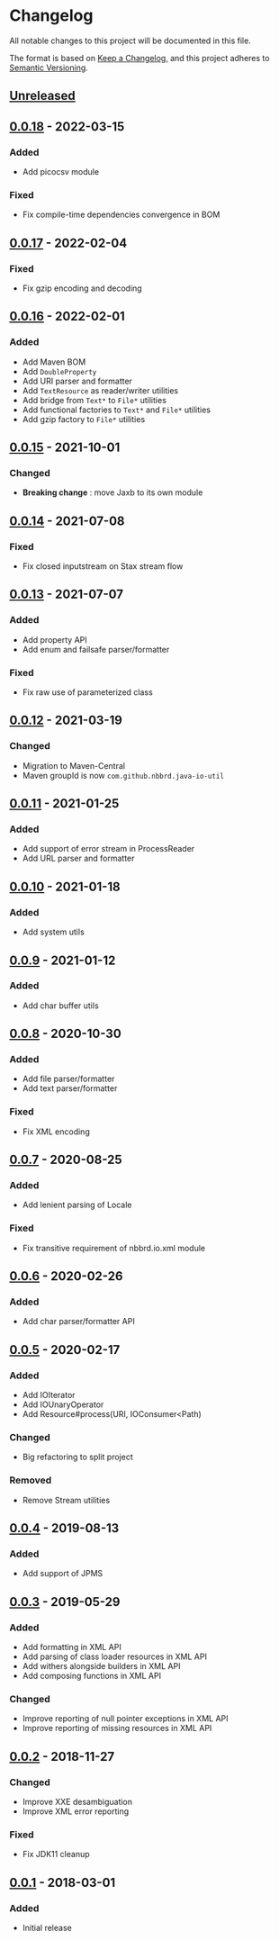 # Changelog

All notable changes to this project will be documented in this file.

The format is based on [Keep a Changelog](https://keepachangelog.com/en/1.0.0/), and this project adheres
to [Semantic Versioning](https://semver.org/spec/v2.0.0.html).

## [Unreleased]

## [0.0.18] - 2022-03-15

### Added

- Add picocsv module

### Fixed

- Fix compile-time dependencies convergence in BOM

## [0.0.17] - 2022-02-04

### Fixed

- Fix gzip encoding and decoding

## [0.0.16] - 2022-02-01

### Added

- Add Maven BOM
- Add `DoubleProperty`
- Add URI parser and formatter
- Add `TextResource` as reader/writer utilities
- Add bridge from `Text*` to `File*` utilities
- Add functional factories to `Text*` and `File*` utilities
- Add gzip factory to `File*` utilities

## [0.0.15] - 2021-10-01

### Changed

- **Breaking change** : move Jaxb to its own module

## [0.0.14] - 2021-07-08

### Fixed

- Fix closed inputstream on Stax stream flow

## [0.0.13] - 2021-07-07

### Added

- Add property API
- Add enum and failsafe parser/formatter

### Fixed

- Fix raw use of parameterized class

## [0.0.12] - 2021-03-19

### Changed

- Migration to Maven-Central
- Maven groupId is now `com.github.nbbrd.java-io-util`

## [0.0.11] - 2021-01-25

### Added

- Add support of error stream in ProcessReader
- Add URL parser and formatter

## [0.0.10] - 2021-01-18

### Added

- Add system utils

## [0.0.9] - 2021-01-12

### Added

- Add char buffer utils

## [0.0.8] - 2020-10-30

### Added

- Add file parser/formatter
- Add text parser/formatter

### Fixed

- Fix XML encoding

## [0.0.7] - 2020-08-25

### Added

- Add lenient parsing of Locale

### Fixed

- Fix transitive requirement of nbbrd.io.xml module

## [0.0.6] - 2020-02-26

### Added

- Add char parser/formatter API

## [0.0.5] - 2020-02-17

### Added

- Add IOIterator
- Add IOUnaryOperator
- Add Resource#process(URI, IOConsumer<Path)

### Changed

- Big refactoring to split project

### Removed

- Remove Stream utilities

## [0.0.4] - 2019-08-13

### Added

- Add support of JPMS

## [0.0.3] - 2019-05-29

### Added

- Add formatting in XML API
- Add parsing of class loader resources in XML API
- Add withers alongside builders in XML API
- Add composing functions in XML API

### Changed

- Improve reporting of null pointer exceptions in XML API
- Improve reporting of missing resources in XML API

## [0.0.2] - 2018-11-27

### Changed

- Improve XXE desambiguation
- Improve XML error reporting

### Fixed

- Fix JDK11 cleanup

## [0.0.1] - 2018-03-01

### Added

- Initial release

[Unreleased]: https://github.com/nbbrd/java-io-util/compare/v0.0.18...HEAD
[0.0.18]: https://github.com/nbbrd/java-io-util/compare/v0.0.17...v0.0.18
[0.0.17]: https://github.com/nbbrd/java-io-util/compare/v0.0.16...v0.0.17
[0.0.16]: https://github.com/nbbrd/java-io-util/compare/v0.0.15...v0.0.16
[0.0.15]: https://github.com/nbbrd/java-io-util/compare/v0.0.14...v0.0.15
[0.0.14]: https://github.com/nbbrd/java-io-util/compare/v0.0.13...v0.0.14
[0.0.13]: https://github.com/nbbrd/java-io-util/compare/v0.0.12...v0.0.13
[0.0.12]: https://github.com/nbbrd/java-io-util/compare/v0.0.11...v0.0.12
[0.0.11]: https://github.com/nbbrd/java-io-util/compare/v0.0.10...v0.0.11
[0.0.10]: https://github.com/nbbrd/java-io-util/compare/v0.0.9...v0.0.10
[0.0.9]: https://github.com/nbbrd/java-io-util/compare/v0.0.8...v0.0.9
[0.0.8]: https://github.com/nbbrd/java-io-util/compare/v0.0.7...v0.0.8
[0.0.7]: https://github.com/nbbrd/java-io-util/compare/v0.0.6...v0.0.7
[0.0.6]: https://github.com/nbbrd/java-io-util/compare/v0.0.5...v0.0.6
[0.0.5]: https://github.com/nbbrd/java-io-util/compare/v0.0.4...v0.0.5
[0.0.4]: https://github.com/nbbrd/java-io-util/compare/v0.0.3...v0.0.4
[0.0.3]: https://github.com/nbbrd/java-io-util/compare/v0.0.2...v0.0.3
[0.0.2]: https://github.com/nbbrd/java-io-util/compare/v0.0.1...v0.0.2
[0.0.1]: https://github.com/nbbrd/java-io-util/releases/tag/v0.0.1
